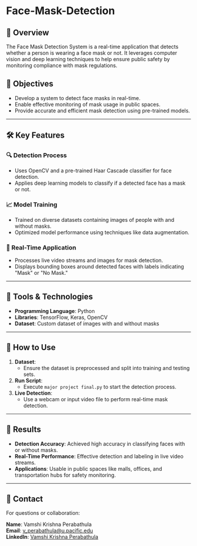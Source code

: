 # Face-Mask-Detection

## 📖 Overview
The Face Mask Detection System is a real-time application that detects whether a person is wearing a face mask or not. It leverages computer vision and deep learning techniques to help ensure public safety by monitoring compliance with mask regulations.

## 🎯 Objectives
- Develop a system to detect face masks in real-time.
- Enable effective monitoring of mask usage in public spaces.
- Provide accurate and efficient mask detection using pre-trained models.

---

## 🛠️ Key Features

### 🔍 Detection Process
- Uses OpenCV and a pre-trained Haar Cascade classifier for face detection.
- Applies deep learning models to classify if a detected face has a mask or not.

### 📈 Model Training
- Trained on diverse datasets containing images of people with and without masks.
- Optimized model performance using techniques like data augmentation.

### 🎨 Real-Time Application
- Processes live video streams and images for mask detection.
- Displays bounding boxes around detected faces with labels indicating "Mask" or "No Mask."

---

## 🧰 Tools & Technologies
- **Programming Language**: Python
- **Libraries**: TensorFlow, Keras, OpenCV
- **Dataset**: Custom dataset of images with and without masks

---

## 🚀 How to Use

1. **Dataset**:
   - Ensure the dataset is preprocessed and split into training and testing sets.
2. **Run Script**:
   - Execute `major project final.py` to start the detection process.
3. **Live Detection**:
   - Use a webcam or input video file to perform real-time mask detection.

---

## 🎨 Results
- **Detection Accuracy**: Achieved high accuracy in classifying faces with or without masks.
- **Real-Time Performance**: Effective detection and labeling in live video streams.
- **Applications**: Usable in public spaces like malls, offices, and transportation hubs for safety monitoring.

---

## 📩 Contact
For questions or collaboration:

**Name**: Vamshi Krishna Perabathula  
**Email**: [v_perabathula@u.pacific.edu](mailto:v_perabathula@u.pacific.edu)  
**LinkedIn**: [Vamshi Krishna Perabathula](https://www.linkedin.com/in/vk-perabathula/)
